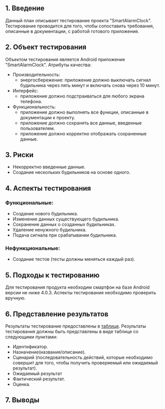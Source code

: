 ## 1. Введение
Данный план описывает тестирование проекта "SmartAlarmClock". Тестирование проводится для того, чтобы сопоставить требования, описанные в документации, с работой готового приложения. 
## 2. Объект тестирования 
Объектом тестирования является Android приложение "SmartAlarmClock".
Атрибуты качества:
- Производительность: 
   - энергосбережение: приложение должно выключать сигнал будильника через пять минут и включать снова через 10 минут.
- Интерфейс: 
   - приложение должно подстраиваться для любого экрана телефона.
- Функциональность: 
   - приложение должно выполнять все функции, описанные в документации к проекту.
   - приложение должно сохранять все данные, введенные пользователем.
   - приложение должно корректно отображать сохраненные данные.
## 3. Риски
- Некорректно введенные данные.
- Создание нескольких будильников на основе одного.
## 4. Аспекты тестирования
### Функциональные:
- Создание нового будильника.
- Изменение данных существующего будильника.
- Сохранение данных о созданных будильниках.
- Удаление ненужного будильника.
- Подача сигнала при срабатывании будильника.
### Нефункциональные:
- Создание тестов (тесты должны меняться каждый раз).
## 5. Подходы к тестированию
Для тестирования продукта необходим смартфон на базе Android версии не ниже 4.0.3. Аспекты тестирования необходимо проверить вручную.
## 6. Представление результатов
Результаты тестирование предоставлены в [таблице](https://github.com/DaryaKozukova/SmartAlarmClock/blob/master/Testing/TestResult.md).
Результаты тестирования должны быть представлены в виде таблице со следующими пунктами:
- Идентификатор.
- Назначение(названия/описание).
- Сценарий (последовательность действий, которые необходимо совершит для того, чтобы получить проверяемый или ожидаемый результат).
- Ожидаемый результат
- Фактический результат.
- Оценка.
## 7. Выводы

